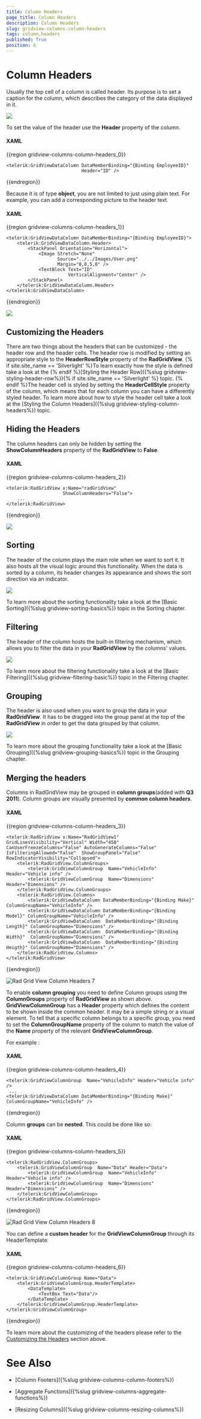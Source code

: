 ```yaml
---
title: Column Headers
page_title: Column Headers
description: Column Headers
slug: gridview-columns-column-headers
tags: column,headers
published: True
position: 6
---
```


# Column Headers


Usually the top cell of a column is called header. Its purpose is to set a caption for the column, which describes the category of the data displayed in it.

![](images/RadGridView_ColumnHeaders_1.png)

To set the value of the header use the __Header__ property of the column. 

#### __XAML__

{{region gridview-columns-column-headers_0}}

	<telerik:GridViewDataColumn DataMemberBinding="{Binding EmployeeID}"
	                            Header="ID" />
{{endregion}}

Because it is of type __object__, you are not limited to just using plain text. For example, you can add a corresponding picture to the header text.

#### __XAML__

{{region gridview-columns-column-headers_1}}

	<telerik:GridViewDataColumn DataMemberBinding="{Binding EmployeeID}">
		<telerik:GridViewDataColumn.Header>
	        <StackPanel Orientation="Horizontal">
	            <Image Stretch="None"
	                   Source="../../Images/User.png"
	                   Margin="0,0,5,0" />
	            <TextBlock Text="ID"
	                       VerticalAlignment="Center" />
	        </StackPanel>
		</telerik:GridViewDataColumn.Header>
	</telerik:GridViewDataColumn>
{{endregion}}

![](images/RadGridView_ColumnHeaders_2.png)

## Customizing the Headers

There are two things about the headers that can be customized - the header row and the header cells. The header row is modified by setting an appropriate style to the __HeaderRowStyle__ property of the __RadGridView__. {% if site.site_name == 'Silverlight' %}To learn exactly how the style is defined take a look at the {% endif %}[Styling the Header Row]({%slug gridview-styling-header-row%}){% if site.site_name == 'Silverlight' %} topic. {% endif %}The header cell is styled by setting the __HeaderCellStyle__ property of the column, which means that for each column you can have a differently styled header. To learn more about how to style the header cell take a look at the [Styling the Column Headers]({%slug gridview-styling-column-headers%}) topic.

## Hiding the Headers

The column headers can only be hidden by setting the __ShowColumnHeaders__ property of the __RadGridView__ to __False__.

#### __XAML__

{{region gridview-columns-column-headers_2}}

	<telerik:RadGridView x:Name="radGridView"
	                     ShowColumnHeaders="False">
	    ...
	</telerik:RadGridView>
{{endregion}}

__![](images/RadGridView_ColumnHeaders_3.png)__

## Sorting

The header of the column plays the main role when we want to sort it. It also hosts all the visual logic around this functionality. When the data is sorted by a column, its header changes its appearance and shows the sort direction via an indicator.

![](images/RadGridView_ColumnHeaders_4.png)

To learn more about the sorting functionality take a look at the [Basic Sorting]({%slug gridview-sorting-basics%}) topic in the Sorting chapter.

## Filtering

The header of the column hosts the built-in filtering mechanism, which allows you to filter the data in your __RadGridView__ by the columns' values.

![](images/RadGridView_ColumnHeaders_5.png)

To learn more about the filtering functionality take a look at the [Basic Filtering]({%slug gridview-filtering-basic%}) topic in the Filtering chapter.

## Grouping

The header is also used when you want to group the data in your __RadGridView__. It has to be dragged into the group panel at the top of the __RadGridView__ in order to get the data grouped by that column.

![](images/RadGridView_ColumnHeaders_6.png)

To learn more about the grouping functionality take a look at the [Basic Grouping]({%slug gridview-grouping-basics%}) topic in the Grouping chapter.

## Merging the headers

Columns in RadGridView may be grouped in __column groups__(added with __Q3 2011__). Column groups are visually presented by __common column headers__.
     
#### __XAML__

{{region gridview-columns-column-headers_3}}

	<telerik:RadGridView x:Name="RadGridView1" GridLinesVisibility="Vertical" Width="450" CanUserFreezeColumns="False" AutoGenerateColumns="False" IsFilteringAllowed="False"  ShowGroupPanel="False" RowIndicatorVisibility="Collapsed">
		<telerik:RadGridView.ColumnGroups>
			<telerik:GridViewColumnGroup  Name="VehicleInfo" Header="Vehicle info" />
			<telerik:GridViewColumnGroup  Name="Dimensions" Header="Dimensions" />
		</telerik:RadGridView.ColumnGroups>
		<telerik:RadGridView.Columns>
			<telerik:GridViewDataColumn DataMemberBinding="{Binding Make}" ColumnGroupName="VehicleInfo" />
			<telerik:GridViewDataColumn DataMemberBinding="{Binding Model}" ColumnGroupName="VehicleInfo" />
			<telerik:GridViewDataColumn  DataMemberBinding="{Binding Length}" ColumnGroupName="Dimensions" />
			<telerik:GridViewDataColumn  DataMemberBinding="{Binding Width}"  ColumnGroupName="Dimensions" />
			<telerik:GridViewDataColumn  DataMemberBinding="{Binding Heigth}" ColumnGroupName="Dimensions" />
		</telerik:RadGridView.Columns>
	</telerik:RadGridView>
{{endregion}}

![Rad Grid View Column Headers 7](images/RadGridView_ColumnHeaders_7.png)

To enable __column grouping__ you need to define Column groups using the __ColumnGroups__ property of __RadGridView__ as shown above. 
__GridViewColumnGroup__ has a __Header__ property which defines the content to be shown inside the common header. It may be a simple string or a visual element. To tell that a specific column belongs to a specific group, you need to set the __ColumnGroupName__ property of the column to match the value of the __Name__ property of the relevant __GridViewColumnGroup__.

For example :

#### __XAML__

{{region gridview-columns-column-headers_4}}

	<telerik:GridViewColumnGroup  Name="VehicleInfo" Header="Vehicle info" />
	 ...
	<telerik:GridViewDataColumn DataMemberBinding="{Binding Make}" ColumnGroupName="VehicleInfo" />
{{endregion}}

Column __groups__ can be __nested__. This could be done like so:
 
#### __XAML__

{{region gridview-columns-column-headers_5}}

	<telerik:RadGridView.ColumnGroups>
		<telerik:GridViewColumnGroup  Name="Data" Header="Data">
			<telerik:GridViewColumnGroup  Name="VehicleInfo" Header="Vehicle info" />
			<telerik:GridViewColumnGroup  Name="Dimensions" Header="Dimensions" />
		</telerik:GridViewColumnGroup>
	</telerik:RadGridView.ColumnGroups>
{{endregion}}

![Rad Grid View Column Headers 8](images/RadGridView_ColumnHeaders_8.png)

You can define a __custom header__ for the __GridViewColumnGroup__ through its HeaderTemplate:

#### __XAML__

{{region gridview-columns-column-headers_6}}

	<telerik:GridViewColumnGroup Name="Data">
	    <telerik:GridViewColumnGroup.HeaderTemplate>
	        <DataTemplate>
	            <TextBox Text="Data"/>
	        </DataTemplate>
	    </telerik:GridViewColumnGroup.HeaderTemplate>
	</telerik:GridViewColumnGroup>
{{endregion}}

To learn more about the customizing of the headers please refer to the [Customizing the Headers](#Customizing_the_Headers) section above.
        

# See Also

 * [Column Footers]({%slug gridview-columns-column-footers%})

 * [Aggregate Functions]({%slug gridview-columns-aggregate-functions%})

 * [Resizing Columns]({%slug gridview-columns-resizing-columns%})
